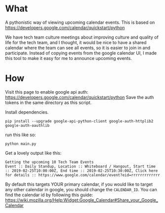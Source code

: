 # What
A pythonistic way of viewing upcoming calendar events.
This is based on https://developers.google.com/calendar/quickstart/python

We have tech team culture meetings about improving culture and quality of life for the tech team, and I thought, it would be nice to have a shared calendar where the team can see all events, so it is easier to join in and participate. Instead of copying events from the google calendar UI, I made this tool to make it easy for me to announce upcoming events.

# How

Visit this page to enable google api auth: https://developers.google.com/calendar/quickstart/python
Save the auth tokens in the same directory as this script.

Install dependencies.
```
pip install --upgrade google-api-python-client google-auth-httplib2 google-auth-oauthlib
```

run this like so:
```
python main.py
```

Get a lovely output like this:
```
Getting the upcoming 10 Tech Team Events
Event :: Daily Standup, Location :: Whiteboard / Hangout, Start time :: 2019-02-25T10:00:00Z, End time :: 2019-02-25T10:30:00Z, Click here for details :: https://www.google.com/calendar/event?eid=rrrrrrrrrrrrr

```

By default this targets YOUR primary calendar, if you would like to target any other calendar in google, you should change the `CALENDAR_ID`.
You can find the calendar id by following this guide: https://wiki.mozilla.org/Help:Widget:Google_Calendar#Share_your_Google_Calendar
